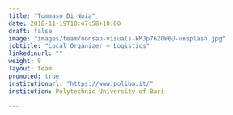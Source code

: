 ```yaml
---
title: "Tommaso Di Noia"
date: 2018-11-19T10:47:58+10:00
draft: false
image: "images/team/nonsap-visuals-kMJp7620W6U-unsplash.jpg"
jobtitle: "Local Organizer – Logistics"
linkedinurl: ""
weight: 8
layout: team
promoted: true
institutionurl: "https://www.poliba.it/"
institution: Polytechnic University of Bari

---
```

